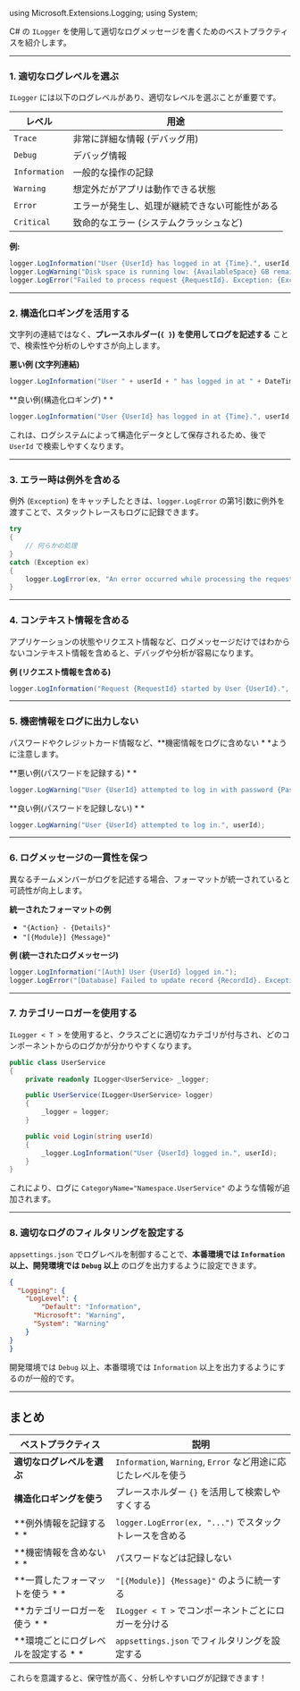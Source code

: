 ﻿using Microsoft.Extensions.Logging;
using System;

C# の `ILogger` を使用して適切なログメッセージを書くためのベストプラクティスを紹介します。

-- -

### 1. **適切なログレベルを選ぶ**
`ILogger` には以下のログレベルがあり、適切なレベルを選ぶことが重要です。

| レベル | 用途 |
|--------|-------------------------|
| `Trace` | 非常に詳細な情報 (デバッグ用) |
| `Debug` | デバッグ情報 |
| `Information` | 一般的な操作の記録 |
| `Warning` | 想定外だがアプリは動作できる状態 |
| `Error` | エラーが発生し、処理が継続できない可能性がある |
| `Critical` | 致命的なエラー (システムクラッシュなど) |

**例:**
```csharp
logger.LogInformation("User {UserId} has logged in at {Time}.", userId, DateTime.UtcNow);
logger.LogWarning("Disk space is running low: {AvailableSpace} GB remaining.", availableSpace);
logger.LogError("Failed to process request {RequestId}. Exception: {ExceptionMessage}", requestId, ex.Message);
```

---

### 2. **構造化ロギングを活用する**
文字列の連結ではなく、**プレースホルダー(`{ }`) を使用してログを記述する** ことで、検索性や分析のしやすさが向上します。

**悪い例 (文字列連結)**
```csharp
logger.LogInformation("User " + userId + " has logged in at " + DateTime.UtcNow);
```

**良い例(構造化ロギング) * *
```csharp
logger.LogInformation("User {UserId} has logged in at {Time}.", userId, DateTime.UtcNow);
```
これは、ログシステムによって構造化データとして保存されるため、後で `UserId` で検索しやすくなります。

---

### 3. **エラー時は例外を含める**
例外 (`Exception`) をキャッチしたときは、`logger.LogError` の第1引数に例外を渡すことで、スタックトレースもログに記録できます。

```csharp
try
{
    // 何らかの処理
}
catch (Exception ex)
{
    logger.LogError(ex, "An error occurred while processing the request.");
}
```

---

### 4. **コンテキスト情報を含める**
アプリケーションの状態やリクエスト情報など、ログメッセージだけではわからないコンテキスト情報を含めると、デバッグや分析が容易になります。

**例 (リクエスト情報を含める)**
```csharp
logger.LogInformation("Request {RequestId} started by User {UserId}.", requestId, userId);
```

---

### 5. **機密情報をログに出力しない**
パスワードやクレジットカード情報など、**機密情報をログに含めない * *ように注意します。

**悪い例(パスワードを記録する) * *
```csharp
logger.LogWarning("User {UserId} attempted to log in with password {Password}.", userId, password);
```

**良い例(パスワードを記録しない) * *
```csharp
logger.LogWarning("User {UserId} attempted to log in.", userId);
```

---

### 6. **ログメッセージの一貫性を保つ**
異なるチームメンバーがログを記述する場合、フォーマットが統一されていると可読性が向上します。

**統一されたフォーマットの例**
- `"{Action} - {Details}"`
- `"[{Module}] {Message}"`

**例 (統一されたログメッセージ)**
```csharp
logger.LogInformation("[Auth] User {UserId} logged in.");
logger.LogError("[Database] Failed to update record {RecordId}. Exception: {ExceptionMessage}", recordId, ex.Message);
```

---

### 7. **カテゴリーロガーを使用する**
`ILogger < T >` を使用すると、クラスごとに適切なカテゴリが付与され、どのコンポーネントからのログかが分かりやすくなります。

```csharp
public class UserService
{
    private readonly ILogger<UserService> _logger;

    public UserService(ILogger<UserService> logger)
    {
        _logger = logger;
    }

    public void Login(string userId)
    {
        _logger.LogInformation("User {UserId} logged in.", userId);
    }
}
```

これにより、ログに `CategoryName="Namespace.UserService"` のような情報が追加されます。

---

### 8. **適切なログのフィルタリングを設定する**
`appsettings.json` でログレベルを制御することで、**本番環境では `Information` 以上、開発環境では `Debug` 以上** のログを出力するように設定できます。

```json
{
  "Logging": {
    "LogLevel": {
        "Default": "Information",
      "Microsoft": "Warning",
      "System": "Warning"
    }
}
}
```

開発環境では `Debug` 以上、本番環境では `Information` 以上を出力するようにするのが一般的です。

---

## まとめ
| ベストプラクティス | 説明 |
|------------------|--------------------------------|
| **適切なログレベルを選ぶ** | `Information`, `Warning`, `Error` など用途に応じたレベルを使う |
| **構造化ロギングを使う** | プレースホルダー `{}` を活用して検索しやすくする |
| **例外情報を記録する * * | `logger.LogError(ex, "...")` でスタックトレースを含める |
| **機密情報を含めない * * | パスワードなどは記録しない |
| **一貫したフォーマットを使う * * | `"[{Module}] {Message}"` のように統一する |
| **カテゴリーロガーを使う * * | `ILogger < T >` でコンポーネントごとにロガーを分ける |
| **環境ごとにログレベルを設定する * * | `appsettings.json` でフィルタリングを設定する |

これらを意識すると、保守性が高く、分析しやすいログが記録できます！